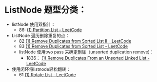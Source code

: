 # ListNode 题型分类：
- listNode 使用双指针：
  - 86: [(1) Partition List - LeetCode](https://leetcode.com/problems/partition-list/submissions/)
- ListNode 遍历删除重复的点：
  - 82 [(1) Remove Duplicates from Sorted List II - LeetCode](https://leetcode.com/problems/remove-duplicates-from-sorted-list-ii/)
  - 83 [(1) Remove Duplicates from Sorted List - LeetCode](https://leetcode.com/problems/remove-duplicates-from-sorted-list/)
  - listNode 使用two pass 来确定删除（unsorted duplication remove)：
    - 1836： [(1) Remove Duplicates From an Unsorted Linked List - LeetCode](https://leetcode.com/problems/remove-duplicates-from-an-unsorted-linked-list/)
- 使用闭环将listnode轻松翻转：
  - 61 [(1) Rotate List - LeetCode](https://leetcode.com/problems/rotate-list/)